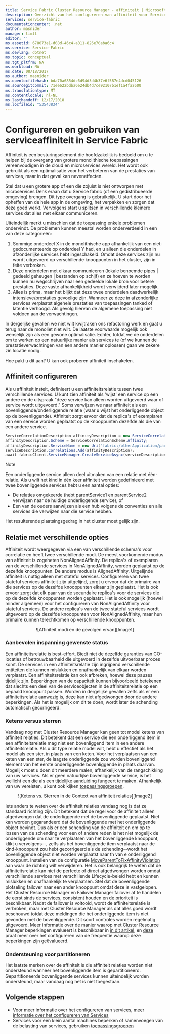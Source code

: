 ```yaml
---
title: Service Fabric Cluster Resource Manager - affiniteit | Microsoft Docs
description: Overzicht van het configureren van affiniteit voor Service Fabric-Services
services: service-fabric
documentationcenter: .net
author: masnider
manager: timlt
editor: ''
ms.assetid: 678073e1-d08d-46c4-a811-826e70aba6c4
ms.service: Service-Fabric
ms.devlang: dotnet
ms.topic: conceptual
ms.tgt_pltfrm: NA
ms.workload: NA
ms.date: 08/18/2017
ms.author: masnider
ms.openlocfilehash: bda70a6854dc6d94d3d4b37e6f587e4dcd045126
ms.sourcegitcommit: 71ee622bdba6e24db4d7ce92107b1ef1a4fa2600
ms.translationtype: MT
ms.contentlocale: nl-NL
ms.lasthandoff: 12/17/2018
ms.locfileid: "53543834"
---
```

# <a name="configuring-and-using-service-affinity-in-service-fabric"></a>Configureren en gebruiken van serviceaffiniteit in Service Fabric
Affiniteit is een besturingselement die hoofdzakelijk is bedoeld om u te helpen bij de overgang van grotere monolithische toepassingen vereenvoudigen in de cloud en microservices wereld. Het wordt ook gebruikt als een optimalisatie voor het verbeteren van de prestaties van services, maar in dat geval kan neveneffecten.

Stel dat u een grotere app of een die zojuist is niet ontworpen met microservices Denk eraan dat u Service fabric (of een gedistribueerde omgeving) brengen. Dit type overgang is gebruikelijk. U start door het opheffen van de hele app in de omgeving, het verpakken en zorgen dat deze goed werkt. Vervolgens start u splitsen in verschillende kleinere services dat alles met elkaar communiceren.

Uiteindelijk merkt u misschien dat de toepassing enkele problemen ondervindt. De problemen kunnen meestal worden onderverdeeld in een van deze categorieën:

1. Sommige onderdeel X in de monolithische app afhankelijk van een niet-gedocumenteerde op onderdeel Y had, en u alleen die onderdelen in afzonderlijke services hebt ingeschakeld. Omdat deze services zijn nu wordt uitgevoerd op verschillende knooppunten in het cluster, zijn in feite verbroken.
2. Deze onderdelen met elkaar communiceren (lokale benoemde pipes | gedeeld geheugen | bestanden op schijf) en ze hoeven te worden kunnen nu wegschrijven naar een gedeelde lokale bron voor betere prestaties. Deze vaste afhankelijkheid wordt verwijderd later mogelijk.
3. Alles is prima, maar het blijkt dat deze twee onderdelen daadwerkelijk intensieve/prestaties gevoelige zijn. Wanneer ze deze in afzonderlijke services verplaatst algehele prestaties van toepassingen tanked of latentie verhoogd. Als gevolg hiervan de algemene toepassing niet voldoen aan de verwachtingen.

In dergelijke gevallen we niet wilt kwijtraken ons refactoring werk en gaat u terug naar de monoliet niet wilt. De laatste voorwaarde mogelijk ook wenselijk zijn als een gewone optimalisatie. Echter, totdat we de onderdelen om te werken op een natuurlijke manier als services te (of we kunnen de prestatieverwachtingen van een andere manier oplossen) gaan we zekere zin locatie nodig.

Hoe pakt u dit aan? U kan ook proberen affiniteit inschakelen.

## <a name="how-to-configure-affinity"></a>Affiniteit configureren
Als u affiniteit instelt, definieert u een affiniteitsrelatie tussen twee verschillende services. U kunt zien affiniteit als 'wijst' een service op een andere en de uitspraak "deze service kan alleen worden uitgevoerd waar of service wordt uitgevoerd." Soms verwijzen we naar affiniteit als een bovenliggende/onderliggende relatie (waar u wijst het onderliggende object op de bovenliggende). Affiniteit zorgt ervoor dat de replica's of exemplaren van een service worden geplaatst op de knooppunten dezelfde als die van een andere service.

```csharp
ServiceCorrelationDescription affinityDescription = new ServiceCorrelationDescription();
affinityDescription.Scheme = ServiceCorrelationScheme.Affinity;
affinityDescription.ServiceName = new Uri("fabric:/otherApplication/parentService");
serviceDescription.Correlations.Add(affinityDescription);
await fabricClient.ServiceManager.CreateServiceAsync(serviceDescription);
```

> [!NOTE]
> Een onderliggende service alleen deel uitmaken van een relatie met één-relatie. Als u wilt het kind in één keer affiniteit worden gedefinieerd met twee bovenliggende services hebt u een aantal opties:
> - De relaties omgekeerde (hebt parentService1 en parentService2 verwijzen naar de huidige onderliggende service), of
> - Een van de ouders aanwijzen als een hub volgens de conventies en alle services die verwijzen naar die service hebben. 
>
> Het resulterende plaatsingsgedrag in het cluster moet gelijk zijn.
>

## <a name="different-affinity-options"></a>Relatie met verschillende opties
Affiniteit wordt weergegeven via een van verschillende schema's voor correlatie en heeft twee verschillende modi. De meest voorkomende modus van affiniteit is zogeheten NonAlignedAffinity. De replica's of exemplaren van de verschillende services in NonAlignedAffinity, worden geplaatst op de dezelfde knooppunten. De andere modus is AlignedAffinity. Uitgelijnde affiniteit is nuttig alleen met stateful services. Configureren van twee stateful services affiniteit zijn uitgelijnd, zorgt u ervoor dat de primaire van die services op de dezelfde knooppunten elkaar zijn geplaatst. Het is ook ervoor zorgt dat elk paar van de secundaire replica's voor de services die op de dezelfde knooppunten worden geplaatst. Het is ook mogelijk (hoewel minder algemeen) voor het configureren van NonAlignedAffinity voor stateful services. De andere replica's van de twee stateful services wordt uitgevoerd op de dezelfde knooppunten voor NonAlignedAffinity, maar hun primaire kunnen terechtkomen op verschillende knooppunten.

<center>
![Affiniteit modi en de gevolgen ervan][Image1]
</center>

### <a name="best-effort-desired-state"></a>Aanbevolen inspanning gewenste status
Een affiniteitsrelatie is best-effort. Biedt niet de dezelfde garanties van CO-locaties of betrouwbaarheid die uitgevoerd in dezelfde uitvoerbaar proces komt. De services in een affiniteitsrelatie zijn ingrijpend verschillende entiteiten die kunnen mislukken en onafhankelijk van elkaar worden verplaatst. Een affiniteitsrelatie kan ook afbreken, hoewel deze pauzes tijdelijk zijn. Beperkingen van de capaciteit kunnen bijvoorbeeld betekenen dat slechts een deel van de serviceobjecten in de affiniteitsrelatie op een bepaald knooppunt passen. Worden in dergelijke gevallen zelfs als er een affiniteitsrelatie aanwezig is, deze kan niet afgedwongen door de andere beperkingen. Als het is mogelijk om dit te doen, wordt later de schending automatisch gecorrigeerd.

### <a name="chains-vs-stars"></a>Ketens versus sterren
Vandaag nog met Cluster Resource Manager kan geen tot model ketens van affiniteit relaties. Dit betekent dat een service die een onderliggend item in een affiniteitsrelatie mag niet een bovenliggend item in een andere affiniteitsrelatie. Als u dit type relatie model wilt, hebt u effectief als het model als een ster, in plaats van een keten. Voor het verplaatsen van een keten van een ster, de laagste onderliggende zou worden bovenliggend element van het eerste onderliggende bovenliggende in plaats daarvan. Mogelijk moet u doen dit meerdere malen, afhankelijk van de rangschikking van uw services. Als er geen natuurlijke bovenliggende service, is het wellicht een die als een tijdelijke aanduiding fungeert te maken. Afhankelijk van uw vereisten, u kunt ook kijken [toepassingsgroepen](service-fabric-cluster-resource-manager-application-groups.md).

<center>
![Ketens vs. Sterren in de Context van affiniteit relaties][Image2]
</center>

Iets anders te weten over de affiniteit relaties vandaag nog is dat ze standaard richting zijn. Dit betekent dat de regel voor de affiniteit alleen afgedwongen dat de onderliggende met de bovenliggende geplaatst. Niet kan worden gegarandeerd dat de bovenliggende met het onderliggende object bevindt. Dus als er een schending van de affiniteit en om op te lossen van de schending voor een of andere reden is het niet mogelijk de onderliggende om naar te verplaatsen van het bovenliggende knooppunt, klikt u vervolgens--, zelfs als het bovenliggende item verplaatst naar de kind-knooppunt zou hebt gecorrigeerd als de schending--wordt het bovenliggende object niet worden verplaatst naar th van e onderliggend knooppunt. Instellen van de configuratie [MoveParentToFixAffinityViolation](service-fabric-cluster-fabric-settings.md) aan waar de richting wilt verwijderen. Het is ook belangrijk te weten dat de affiniteitsrelatie kan niet de perfecte of direct afgedwongen worden omdat verschillende services met verschillende Lifecycle-beleid hebt en kunnen mislukken en onafhankelijk te verplaatsen. Stel dat de bovenliggende plotseling failover naar een ander knooppunt omdat deze is vastgelopen. Het Cluster Resource Manager en Failover Manager failover af te handelen de eerst sinds de services, consistent houden en de prioriteit is beschikbaar. Nadat de failover is voltooid, wordt de affiniteitsrelatie is verbroken, maar met Cluster Resource Manager als dat alles goed wordt beschouwd totdat deze meldingen die het onderliggende item is niet gevonden met de bovenliggende. Dit soort controles worden regelmatig uitgevoerd. Meer informatie over de manier waarop met Cluster Resource Manager beperkingen evalueert is beschikbaar in [in dit artikel](service-fabric-cluster-resource-manager-management-integration.md#constraint-types), en [deze](service-fabric-cluster-resource-manager-balancing.md) praat meer over het configureren van de frequentie waarop deze beperkingen zijn geëvalueerd.   


### <a name="partitioning-support"></a>Ondersteuning voor partitioneren
Het laatste merken over de affiniteit is die affiniteit relaties worden niet ondersteund wanneer het bovenliggende item is gepartitioneerd. Gepartitioneerde bovenliggende services kunnen uiteindelijk worden ondersteund, maar vandaag nog het is niet toegestaan.

## <a name="next-steps"></a>Volgende stappen
- Voor meer informatie over het configureren van services, [meer informatie over het configureren van Services](service-fabric-cluster-resource-manager-configure-services.md)
- Services voor een klein aantal machines beperken of samenvoegen van de belasting van services, gebruiken [toepassingsgroepen](service-fabric-cluster-resource-manager-application-groups.md)

[Image1]:./media/service-fabric-cluster-resource-manager-advanced-placement-rules-affinity/cluster-resrouce-manager-affinity-modes.png
[Image2]:./media/service-fabric-cluster-resource-manager-advanced-placement-rules-affinity/cluster-resource-manager-chains-vs-stars.png
